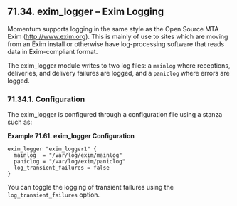 ## 71.34. exim_logger – Exim Logging

<a class="indexterm" name="idp21813264"></a>

Momentum supports logging in the same style as the Open Source MTA Exim (http://www.exim.org). This is mainly of use to sites which are moving from an Exim install or otherwise have log-processing software that reads data in Exim-compliant format.

The exim_logger module writes to two log files: a `mainlog` where receptions, deliveries, and delivery failures are logged, and a `paniclog` where errors are logged.

### 71.34.1. Configuration

The exim_logger is configured through a configuration file using a stanza such as:

<a name="example.exim_logger.3"></a>

**Example 71.61. exim_logger Configuration**

```
exim_logger "exim_logger1" {
  mainlog  = "/var/log/exim/mainlog"
  paniclog = "/var/log/exim/paniclog"
  log_transient_failures = false
}
```

You can toggle the logging of transient failures using the `log_transient_failures` option.
